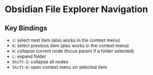 # Obsidian File Explorer Navigation

## Key Bindings

- `J`: select next item (also works in the context menu)
- `K`: select previous item (also works in the context menu)
- `H`: collapse current node (focus parent if a folder selected)
- `L`: expand folder
- `Shift-Z`: collapse all nodes
- `Shift-K`: open context menu on selected item
